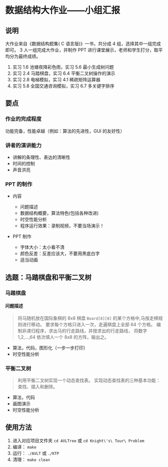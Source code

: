 # 数据结构大作业——小组汇报

## 说明

大作业来自《数据结构题集( C 语言版)》一书，共分成 4 组，选择其中一组完成即可。
3 人一组完成大作业，并制作 PPT 进行课堂展示，老师和学生打分，取平均分为最终成绩。

1. 实习 1.6 池塘夜降彩色雨，实习 5.6 最小生成树问题
2. 实习 2.4 马踏棋盘，实习 6.4 平衡二叉树操作的演示
3. 实习 2.8 电梯模拟，实习 4.1 稀疏矩阵运算器
4. 实习 5.8 全国交通咨询模拟，实习 6.7 多关键字排序

## 要点

### 作业的完成程度

功能完备，性能卓越（例如：算法的先进性，GUI 的友好性）

### 讲者的演讲能力

- 讲解的条理性、表达的清晰性
- 时间的控制
- 声音洪亮

### PPT 的制作

- 内容
  - 问题描述
  - 数据结构概要，算法特色(包括各种改进)
  - 时空性能分析
  - 程序运行效果：录制视频，不要当场演示！

- PPT 制作
  - 字体大小：太小看不清
  - 颜色反差：反差应该大，不要用黑底白字
  - 适当动画

## 选题：马踏棋盘和平衡二叉树

### 马踏棋盘

#### 问题描述

>将马随机放在国际象棋的 8x8 棋盘 `Board[8][8]` 的某个方格中,马按走棋规则进行移动。
>要求每个方格只进入一次，走遍棋盘上全部 64 个方格。
>编制非递归程序，求出马的行走路线，并按求出的行走路线，
>将数字 1,2,...,64 依次填人一个 8x8 的方阵，输出之。

- 算法，代码，图形化（一步一步打印）
- 时空性能分析

### 平衡二叉树

>利用平衡二叉树实现一个动态查找表。
>实现动态查找表的三种基本功能：查找、插入和删除。

- 算法，代码
- 画图演示
- 时空性能分析

## 使用方法

1. 进入对应项目文件夹 `cd AVLTree` 或 `cd Knight\'s\ Tour\ Problem`
2. 编译： `make`
3. 运行： `./AVLT` 或 `./KTP`
4. 清理： `make clean`
